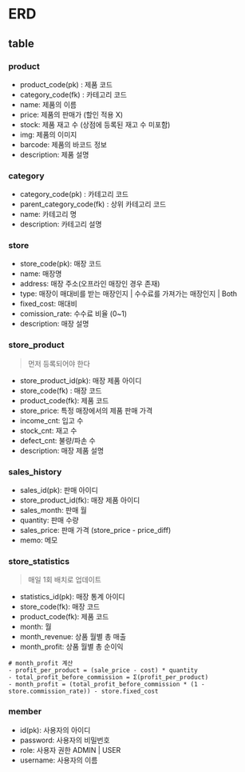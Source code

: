 # ERD

## table

### product

- product_code(pk) : 제품 코드
- category_code(fk) : 카테고리 코드
- name: 제품의 이름
- price: 제품의 판매가 (할인 적용 X)
- stock: 제품 재고 수 (상점에 등록된 재고 수 미포함)
- img: 제품의 이미지
- barcode: 제품의 바코드 정보
- description: 제품 설명

### category

- category_code(pk) : 카테고리 코드
- parent_category_code(fk) : 상위 카테고리 코드
- name: 카테고리 명
- description: 카테고리 설명

### store

- store_code(pk): 매장 코드
- name: 매장명
- address: 매장 주소(오프라인 매장인 경우 존재)
- type: 매장이 매대비를 받는 매장인지 | 수수료를 가져가는 매장인지 | Both
- fixed_cost: 매대비
- comission_rate: 수수료 비율 (0~1)
- description: 매장 설명

### store_product

> 먼저 등록되어야 한다

- store_product_id(pk): 매장 제품 아이디
- store_code(fk) : 매장 코드
- product_code(fk): 제품 코드
- store_price: 특정 매장에서의 제품 판매 가격
- income_cnt: 입고 수
- stock_cnt: 재고 수
- defect_cnt: 불량/파손 수
- description: 매장 제품 설명

### sales_history

- sales_id(pk): 판매 아이디
- store_product_id(fk): 매장 제품 아이디
- sales_month: 판매 월
- quantity: 판매 수량
- sales_price: 판매 가격 (store_price - price_diff)
- memo: 메모

### store_statistics

> 매일 1회 배치로 업데이트

- statistics_id(pk): 매장 통계 아이디
- store_code(fk): 매장 코드
- product_code(fk): 제품 코드
- month: 월
- month_revenue: 상품 월별 총 매출
- month_profit: 상품 월별 총 순이익

```
# month_profit 계산
- profit_per_product = (sale_price - cost) * quantity
- total_profit_before_commission = Σ(profit_per_product)
- month_profit = (total_profit_before_commission * (1 - store.commission_rate)) - store.fixed_cost
```

### member

- id(pk): 사용자의 아이디
- password: 사용자의 비밀번호
- role: 사용자 권한 ADMIN | USER
- username: 사용자의 이름
